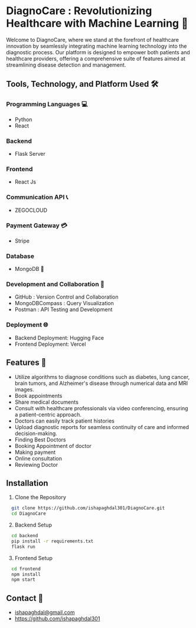 
# DiagnoCare : Revolutionizing Healthcare with Machine Learning 💉

Welcome to DiagnoCare, where we stand at the forefront of healthcare innovation by seamlessly integrating machine learning technology into the diagnostic process. Our platform is designed to empower both patients and healthcare providers, offering a comprehensive suite of features aimed at streamlining disease detection and management.


## Tools, Technology, and Platform Used 🛠️

### Programming Languages 💻

- Python
- React 

### Backend 
- Flask Server 
### Frontend 
- React Js 
### Communication API 📞
- ZEGOCLOUD 
### Payment Gateway 💳
- Stripe 
### Database 
- MongoDB 🍃
### Development and Collaboration 🔧
- GitHub : Version Control and Collaboration
- MongoDBCompass : Query Visualization
- Postman : API Testing and Development
### Deployment 🌐
- Backend Deployment: Hugging Face 
- Frontend Deployment: Vercel 


## Features 🌟

- Utilize algorithms to diagnose conditions such as diabetes, lung cancer, brain tumors, and Alzheimer's disease through numerical data and MRI images.
- Book appointments
- Share medical documents
- Consult with healthcare professionals via video conferencing, ensuring a patient-centric approach.
- Doctors can easily track patient histories
- Upload diagnostic reports for seamless continuity of care and informed decision-making.
- Finding Best Doctors
- Booking Appointment of doctor
- Making payment
- Online consultation
- Reviewing Doctor

## Installation

1. Clone the Repository

```bash
  git clone https://github.com/ishapaghdal301/DiagnoCare.git
  cd DiagnoCare
```

2. Backend Setup 
```bash
  cd backend
  pip install -r requirements.txt
  flask run
```

3. Frontend Setup
```bash
  cd frontend
  npm install
  npm start
```

## Contact 📧
- ishapaghdal@gmail.com
- https://github.com/ishapaghdal301

